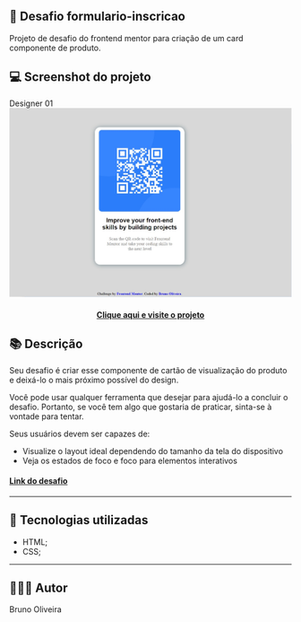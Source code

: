 ## 📝 Desafio formulario-inscricao
Projeto de desafio do frontend mentor para criação de um card componente de produto.

## 💻 Screenshot do projeto

Designer 01
![Screenshot](../assets/images/desktop-preview-01.jpg)

<h4 align="center"><a href="#">Clique aqui e visite o projeto</a></h4>

## 📚 Descrição
Seu desafio é criar esse componente de cartão de visualização do produto e deixá-lo o mais próximo possível do design.

Você pode usar qualquer ferramenta que desejar para ajudá-lo a concluir o desafio. Portanto, se você tem algo que gostaria de praticar, sinta-se à vontade para tentar.

Seus usuários devem ser capazes de:

- Visualize o layout ideal dependendo do tamanho da tela do dispositivo
- Veja os estados de foco e foco para elementos interativos

<h4><a href="https://www.frontendmentor.io/challenges/product-preview-card-component-GO7UmttRfa" target="_blank">Link do desafio</a></h4>

---

## 💼 Tecnologias utilizadas
- HTML;
- CSS;

---

## 🙋🏻‍♂️ Autor

Bruno Oliveira